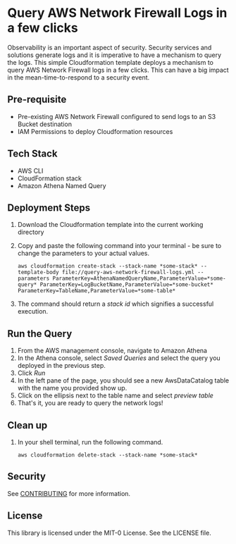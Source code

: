 # Query AWS Network Firewall Logs in a few clicks

Observability is an important aspect of security. Security services and solutions generate logs and it is imperative to have a mechanism to query the logs. This simple Cloudformation template deploys a mechanism to query AWS Network Firewall logs in a few clicks. This can have a big impact in the mean-time-to-respond to a security event.

## Pre-requisite

* Pre-existing AWS Network Firewall configured to send logs to an S3 Bucket destination
* IAM Permissions to deploy Cloudformation resources

## Tech Stack

* AWS CLI
* CloudFormation stack
* Amazon Athena Named Query

## Deployment Steps

1. Download the Cloudformation template into the current working directory
2. Copy and paste the following command into your terminal - be sure to change the parameters to your actual values.

   ```aws cloudformation create-stack --stack-name *some-stack* --template-body file://query-aws-network-firewall-logs.yml --parameters ParameterKey=AthenaNamedQueryName,ParameterValue=*some-query* ParameterKey=LogBucketName,ParameterValue=*some-bucket* ParameterKey=TableName,ParameterValue=*some-table*```

3. The command should return a *stack id* which signifies a successful execution.

## Run the Query

1. From the AWS management console, navigate to Amazon Athena
2. In the Athena console, select *Saved Queries* and select the query you deployed in the previous step.
3. Click *Run*
4. In the left pane of the page, you should see a new AwsDataCatalog table with the name you provided show up.
5. Click on the ellipsis next to the table name and select *preview table*
6. That's it, you are ready to query the network logs!

## Clean up

1. In your shell terminal, run the following command. 
  
   ```aws cloudformation delete-stack --stack-name *some-stack*```

## Security

See [CONTRIBUTING](CONTRIBUTING.md#security-issue-notifications) for more information.

## License

This library is licensed under the MIT-0 License. See the LICENSE file.
